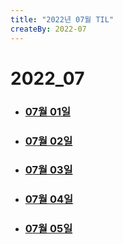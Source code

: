 ```yaml
---
title: "2022년 07월 TIL"
createBy: 2022-07
---
```


# 2022_07
- ### [07월 01일](/sdhs/2207/220701.md)
- ### [07월 02일](/sdhs/2207/220702.md)
- ### [07월 03일](/sdhs/2207/220703.md)
- ### [07월 04일](/sdhs/2207/220704.md)
- ### [07월 05일](/sdhs/2207/220705.md)

